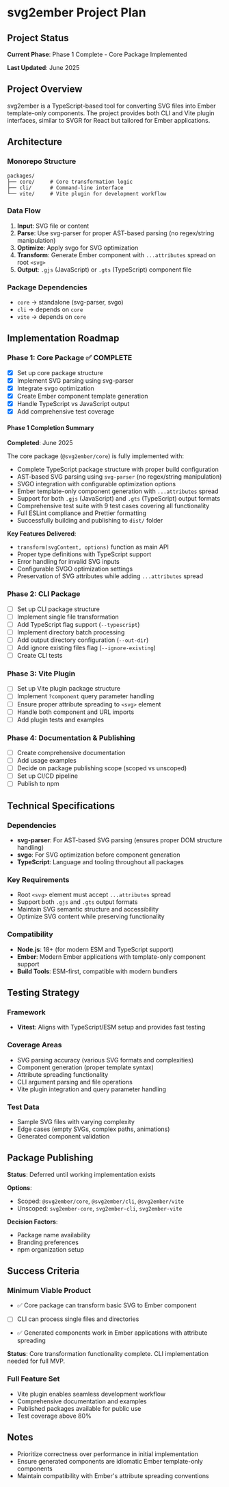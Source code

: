 # svg2ember Project Plan

## Project Status

**Current Phase**: Phase 1 Complete - Core Package Implemented

**Last Updated**: June 2025

## Project Overview

svg2ember is a TypeScript-based tool for converting SVG files into Ember template-only components. The project provides both CLI and Vite plugin interfaces, similar to SVGR for React but tailored for Ember applications.

## Architecture

### Monorepo Structure
```
packages/
├── core/     # Core transformation logic
├── cli/      # Command-line interface
└── vite/     # Vite plugin for development workflow
```

### Data Flow
1. **Input**: SVG file or content
2. **Parse**: Use svg-parser for proper AST-based parsing (no regex/string manipulation)
3. **Optimize**: Apply svgo for SVG optimization
4. **Transform**: Generate Ember component with `...attributes` spread on root `<svg>`
5. **Output**: `.gjs` (JavaScript) or `.gts` (TypeScript) component file

### Package Dependencies
- `core` → standalone (svg-parser, svgo)
- `cli` → depends on `core`
- `vite` → depends on `core`

## Implementation Roadmap

### Phase 1: Core Package ✅ COMPLETE
- [x] Set up core package structure
- [x] Implement SVG parsing using svg-parser
- [x] Integrate svgo optimization
- [x] Create Ember component template generation
- [x] Handle TypeScript vs JavaScript output
- [x] Add comprehensive test coverage

#### Phase 1 Completion Summary
**Completed**: June 2025

The core package (`@svg2ember/core`) is fully implemented with:
- Complete TypeScript package structure with proper build configuration
- AST-based SVG parsing using `svg-parser` (no regex/string manipulation)
- SVGO integration with configurable optimization options
- Ember template-only component generation with `...attributes` spread
- Support for both `.gjs` (JavaScript) and `.gts` (TypeScript) output formats
- Comprehensive test suite with 9 test cases covering all functionality
- Full ESLint compliance and Prettier formatting
- Successfully building and publishing to `dist/` folder

**Key Features Delivered**:
- `transform(svgContent, options)` function as main API
- Proper type definitions with TypeScript support
- Error handling for invalid SVG inputs
- Configurable SVGO optimization settings
- Preservation of SVG attributes while adding `...attributes` spread

### Phase 2: CLI Package
- [ ] Set up CLI package structure
- [ ] Implement single file transformation
- [ ] Add TypeScript flag support (`--typescript`)
- [ ] Implement directory batch processing
- [ ] Add output directory configuration (`--out-dir`)
- [ ] Add ignore existing files flag (`--ignore-existing`)
- [ ] Create CLI tests

### Phase 3: Vite Plugin
- [ ] Set up Vite plugin package structure
- [ ] Implement `?component` query parameter handling
- [ ] Ensure proper attribute spreading to `<svg>` element
- [ ] Handle both component and URL imports
- [ ] Add plugin tests and examples

### Phase 4: Documentation & Publishing
- [ ] Create comprehensive documentation
- [ ] Add usage examples
- [ ] Decide on package publishing scope (scoped vs unscoped)
- [ ] Set up CI/CD pipeline
- [ ] Publish to npm

## Technical Specifications

### Dependencies
- **svg-parser**: For AST-based SVG parsing (ensures proper DOM structure handling)
- **svgo**: For SVG optimization before component generation
- **TypeScript**: Language and tooling throughout all packages

### Key Requirements
- Root `<svg>` element must accept `...attributes` spread
- Support both `.gjs` and `.gts` output formats
- Maintain SVG semantic structure and accessibility
- Optimize SVG content while preserving functionality

### Compatibility
- **Node.js**: 18+ (for modern ESM and TypeScript support)
- **Ember**: Modern Ember applications with template-only component support
- **Build Tools**: ESM-first, compatible with modern bundlers

## Testing Strategy

### Framework
- **Vitest**: Aligns with TypeScript/ESM setup and provides fast testing

### Coverage Areas
- SVG parsing accuracy (various SVG formats and complexities)
- Component generation (proper template syntax)
- Attribute spreading functionality
- CLI argument parsing and file operations
- Vite plugin integration and query parameter handling

### Test Data
- Sample SVG files with varying complexity
- Edge cases (empty SVGs, complex paths, animations)
- Generated component validation

## Package Publishing

**Status**: Deferred until working implementation exists

**Options**:
- Scoped: `@svg2ember/core`, `@svg2ember/cli`, `@svg2ember/vite`
- Unscoped: `svg2ember-core`, `svg2ember-cli`, `svg2ember-vite`

**Decision Factors**:
- Package name availability
- Branding preferences
- npm organization setup

## Success Criteria

### Minimum Viable Product
- ✅ Core package can transform basic SVG to Ember component
- [ ] CLI can process single files and directories
- ✅ Generated components work in Ember applications with attribute spreading

**Status**: Core transformation functionality complete. CLI implementation needed for full MVP.

### Full Feature Set
- Vite plugin enables seamless development workflow
- Comprehensive documentation and examples
- Published packages available for public use
- Test coverage above 80%

## Notes

- Prioritize correctness over performance in initial implementation
- Ensure generated components are idiomatic Ember template-only components
- Maintain compatibility with Ember's attribute spreading conventions